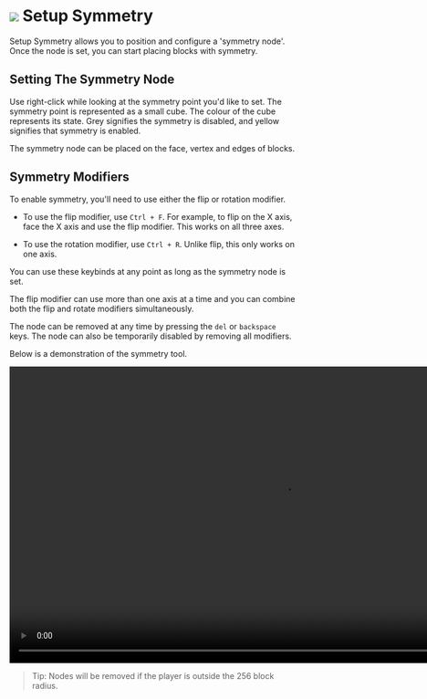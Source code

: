 # ![](/img/buildertools/setupSymmetry.png) Setup Symmetry

Setup Symmetry allows you to position and configure a 'symmetry node'. Once the node is set, you can start placing blocks with symmetry.

## Setting The Symmetry Node

Use right-click while looking at the symmetry point you'd like to set. The symmetry point is represented as a small cube. The colour of the cube represents its state. Grey signifies the symmetry is disabled, and yellow signifies that symmetry is enabled.

The symmetry node can be placed on the face, vertex and edges of blocks. 

## Symmetry Modifiers

To enable symmetry, you'll need to use either the flip or rotation modifier.

- To use the flip modifier, use `Ctrl + F`. For example, to flip on the X axis, face the X axis and use the flip modifier. This works on all three axes.

- To use the rotation modifier, use `Ctrl + R`. Unlike flip, this only works on one axis.

You can use these keybinds at any point as long as the symmetry node is set.

The flip modifier can use more than one axis at a time and you can combine both the flip and rotate modifiers simultaneously.

The node can be removed at any time by pressing the `del` or `backspace` keys. The node can also be temporarily disabled by removing all modifiers.

Below is a demonstration of the symmetry tool.

<video width="960" height="520" controls autoplay loop>
    <source src="/img/SymmetryTool.mp4" type="video/mp4">
</video>

> Tip: Nodes will be removed if the player is outside the 256 block radius.